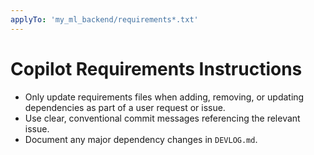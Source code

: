 ```yaml
---
applyTo: 'my_ml_backend/requirements*.txt'
---
```


# Copilot Requirements Instructions

- Only update requirements files when adding, removing, or updating dependencies as part of a user request or issue.
- Use clear, conventional commit messages referencing the relevant issue.
- Document any major dependency changes in `DEVLOG.md`.
